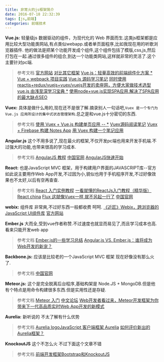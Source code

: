 ```yaml
---
title: 非常火的js框架简介
date: 2016-07-18 22:32:39
tags: [js,前端]
categories: 前端技术
---
```


**Vue.js:** 轻量级js 数据驱动的组件，为现代化的 Web 界面而生.这类js框架都是应用比较大型功能类网站,有点类似webapp.或者单页面程序,比如我现在用的听歌浏览器插件. 他的做法是把某个功能开发成个组件,这个组件包括了模版,css,js,然后打包在一起.通过很多组件的组合,到达一个功能类网站,这样就非常的灵活了.这个主要针对pc端.
>参考文档
[官方网站](http://cn.vuejs.org/)
[对比其它框架](http://cn.vuejs.org/guide/comparison.html)
[Vue.js：轻量高效的前端组件化方案  *](http://www.csdn.net/article/1970-01-01/2825439)
[Vue + webpack 项目实践](http://jiongks.name/blog/just-vue/?from=groupmessage&isappinstalled=1)
[Vue.js 源码学习笔记](http://jiongks.name/blog/vue-code-review/)
[同时使用reactjs+redux/vuejs+vuex/vuejs开发的卖座网，方便大家做技术选型](http://www.vue-js.com/topic/577a07f6b883b03f4fe89da9)
[vue.js 由浅至深学习宝典  *](http://www.vue-js.com/topic/56cfc64965cf1c422e006834)
[使用node+vue.js实现SPA应用,解决了SPA应用的最大缺点SEO](https://segmentfault.com/a/1190000004372736)


**Vuex:** 具体是做什么用的,现在还不是很了解.摘录别人一句话吧,`Vuex 是一个专门为 Vue.js 应用所设计的集中式状态管理架构`.总之是和vue.js十分密切的东西.
>参考文档
[使用 Vuex + Vue.js 构建单页应用 -- *](https://segmentfault.com/a/1190000005863691)
[Vuex源码阅读笔记](https://segmentfault.com/a/1190000004954409)
[Vuex + Firebase 构建 Notes App](http://www.open-open.com/lib/view/open1462026719563.html)
[用 Vuex 构建一个笔记应用](http://www.tuicool.com/articles/qUzMN3Y)

**Angular.js** 这个不用多说了,现在最火的框架,不仅开发pc端也用来开发手机端.不过强大的功能,也带来很高的学习成本.
>参考文档
[AngularJS 教程](http://www.runoob.com/angularjs/angularjs-tutorial.html)
[中国官网](http://www.apjs.net/)
[AngularJS快速开始](http://www.angularjs.cn/A002)

**React:** 也是JavaScript MVC 框架，用于构建用户界面的JAVASCRIPT库--官方如此说主要用作Web App开发,不过因为小,貌似也用于手机程序开发,不过好像效果也不太好,以后有空再查查.
>参考文档
[React 入门实例教程](http://www.ruanyifeng.com/blog/2015/03/react.html)
[一看就懂的ReactJs入门教程（精华版）](http://www.cocoachina.com/webapp/20150721/12692.html)
[React china](http://react-china.org/)
[Flux 这就像Vuex一样 就不另起一行了](http://reactjs.cn/react/docs/flux-overview.html)
[中国官网](http://reactjs.cn/react/index.html)

**webix:** 组件库 非常爽,不过好东西一般都收费 呵呵.
[《近匠》Webix，跨浏览器的JavaScript UI组件库](http://www.csdn.net/article/2015-07-22/2825273-jinjiang-webix)
[官方网站](http://webix.com/)

**Ember.js** 大而全,受到vue作者称赞.不过速度也就显而易见了,而且学习成本也高.看来只能开发web app
>参考文档
[Ember.js的一些学习总结](http://www.cnblogs.com/rush/archive/2013/04/29/3051191.html)
[Angular.js VS. Ember.js：谁将成为Web开发的新宠？](http://developer.51cto.com/art/201309/410154.htm)

**Backbone.js:** 应该是比较老的一个JavaScript MVC 框架 现在好像没有那么火了.
>参考文档
[中国官网](http://www.css88.com/doc/backbone/)

**Meteor.js:** 这个是完全脱离后台程序,基础构架是 Node.JS + MongoDB.但是他有个特点是用命令构建很多东西.但是实用性还是存疑.
>参考文档
[Meteor 入门](http://zh.discovermeteor.com/chapters/getting-started/)
[中文论坛](http://www.meteorhub.org/)
[Web开发者看过来，Meteor开发框架为你带来下一代高品质实时Web App开发的新模式](http://36kr.com/p/99503.html)

**Aurelia:** 新听说的 不太了解有什么优势
>参考文档
[Aurelia logoJavaScript 客户端框架 Aurelia](http://www.oschina.net/p/aurelia)
[如何评价新出的Aurelia框架？](http://www.zhihu.com/question/28735192?sort=created)

**KnockoutJS** 这个不怎么火 不过下面这个文章不错
>参考文档
[前端开发框架Bootstrap和KnockoutJS](http://www.cnblogs.com/newton/p/3328058.html)